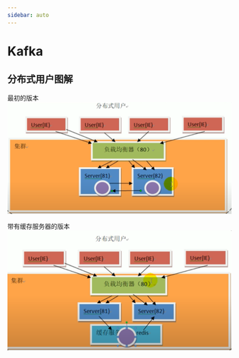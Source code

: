 ```yaml
---
sidebar: auto
---
```


# Kafka

## 分布式用户图解

最初的版本
![分布式,不带缓存服务器](../images/kafka/01.png)

带有缓存服务器的版本
![分布式，带有缓存服务器](../images/kafka/02.png)